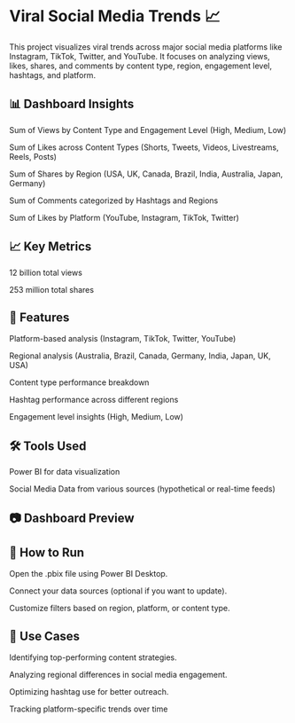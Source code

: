 # **Viral Social Media Trends 📈**         
This project visualizes viral trends across major social media platforms like Instagram, TikTok, Twitter, and YouTube. It focuses on analyzing views, likes, shares, and comments by content type, region, engagement level, hashtags, and platform.    
  
## 📊 Dashboard Insights
Sum of Views by Content Type and Engagement Level (High, Medium, Low)

Sum of Likes across Content Types (Shorts, Tweets, Videos, Livestreams, Reels, Posts) 

Sum of Shares by Region (USA, UK, Canada, Brazil, India, Australia, Japan, Germany)

Sum of Comments categorized by Hashtags and Regions

Sum of Likes by Platform (YouTube, Instagram, TikTok, Twitter)

## 📈 Key Metrics
12 billion total views

253 million total shares

## 📍 Features
Platform-based analysis (Instagram, TikTok, Twitter, YouTube)

Regional analysis (Australia, Brazil, Canada, Germany, India, Japan, UK, USA)

Content type performance breakdown

Hashtag performance across different regions

Engagement level insights (High, Medium, Low)

## 🛠️ Tools Used
Power BI for data visualization

Social Media Data from various sources (hypothetical or real-time feeds)

## 📷 Dashboard Preview

## 🚀 How to Run
Open the .pbix file using Power BI Desktop.

Connect your data sources (optional if you want to update).

Customize filters based on region, platform, or content type.

## 📌 Use Cases
Identifying top-performing content strategies.

Analyzing regional differences in social media engagement.

Optimizing hashtag use for better outreach.

Tracking platform-specific trends over time
